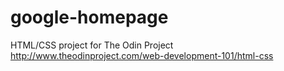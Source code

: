 # google-homepage
HTML/CSS project for The Odin Project
http://www.theodinproject.com/web-development-101/html-css
